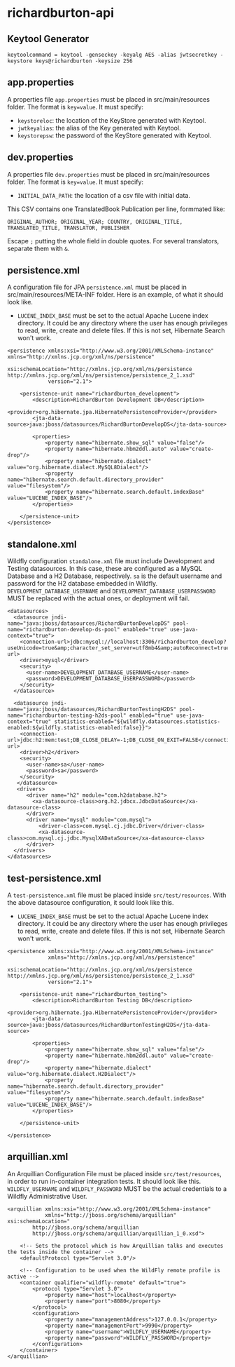 # richardburton-api

## Keytool Generator

`keytoolcommand = keytool -genseckey -keyalg AES -alias jwtsecretkey -keystore keys@richardburton -keysize 256`

## app.properties

A properties file `app.properties` must be placed in src/main/resources folder. The format is `key=value`. It must specify:

- `keystoreloc`: the location of the KeyStore generated with Keytool.
- `jwtkeyalias`: the alias of the Key generated with Keytool.
- `keystorepsw`: the password of the KeyStore generated with Keytool.

## dev.properties

A properties file `dev.properties` must be placed in src/main/resources folder. The format is `key=value`. It must specify:

- `INITIAL_DATA_PATH`: the location of a csv file with initial data.

This CSV contains one TranslatedBook Publication per line, formmated like:

`ORIGINAL_AUTHOR; ORIGINAL_YEAR; COUNTRY, ORIGINAL_TITLE, TRANSLATED_TITLE, TRANSLATOR, PUBLISHER`

Escape `;` putting the whole field in double quotes. For several translators, separate them with `&`.

## persistence.xml

A configuration file for JPA `persistence.xml` must be placed in src/main/resources/META-INF folder.
Here is an example, of what it should look like.

- `LUCENE_INDEX_BASE` must be set to the actual Apache Lucene index directory. It could be any directory where the user has enough privileges to read, write, create and delete files. If this is not set, Hibernate Search won't work.

```
<persistence xmlns:xsi="http://www.w3.org/2001/XMLSchema-instance" xmlns="http://xmlns.jcp.org/xml/ns/persistence"
             xsi:schemaLocation="http://xmlns.jcp.org/xml/ns/persistence http://xmlns.jcp.org/xml/ns/persistence/persistence_2_1.xsd"
             version="2.1">

    <persistence-unit name="richardburton_development">
        <description>RichardBurton Development DB</description>
        <provider>org.hibernate.jpa.HibernatePersistenceProvider</provider>
        <jta-data-source>java:jboss/datasources/RichardBurtonDevelopDS</jta-data-source>

        <properties>
            <property name="hibernate.show_sql" value="false"/>
            <property name="hibernate.hbm2ddl.auto" value="create-drop"/>
            <property name="hibernate.dialect" value="org.hibernate.dialect.MySQL8Dialect"/>
            <property name="hibernate.search.default.directory_provider" value="filesystem"/>
            <property name="hibernate.search.default.indexBase" value="LUCENE_INDEX_BASE"/>
        </properties>

    </persistence-unit>
</persistence>
```
</persistence>


## standalone.xml

Wildfly configuration `standalone.xml` file must include Development and Testing datasources. In this case, these are configured as a MySQL Database and a H2 Database, respectively. `sa` is the default username and password for the H2 database embedded in Wildfly. `DEVELOPMENT_DATABASE_USERNAME` and `DEVELOPMENT_DATABASE_USERPASSWORD` MUST be replaced with the actual ones, or deployment will fail.

```
<datasources>
  <datasource jndi-name="java:jboss/datasources/RichardBurtonDevelopDS" pool-name="richardburton-develop-ds-pool" enabled="true" use-java-context="true">
    <connection-url>jdbc:mysql://localhost:3306/richardburton_develop?useUnicode=true&amp;character_set_server=utf8mb4&amp;autoReconnect=true&amp;zeroDateTimeBehavior=convertToNull</connection-url>
    <driver>mysql</driver>
    <security>
      <user-name>DEVELOPMENT_DATABASE_USERNAME</user-name>
      <password>DEVELOPMENT_DATABASE_USERPASSWORD</password>
    </security>
  </datasource>
   
  <datasource jndi-name="java:jboss/datasources/RichardBurtonTestingH2DS" pool-name="richardburton-testing-h2ds-pool" enabled="true" use-java-context="true" statistics-enabled="${wildfly.datasources.statistics-enabled:${wildfly.statistics-enabled:false}}">
    <connection-url>jdbc:h2:mem:test;DB_CLOSE_DELAY=-1;DB_CLOSE_ON_EXIT=FALSE</connection-url>
    <driver>h2</driver>
    <security>
      <user-name>sa</user-name>
      <password>sa</password>
    </security>
   </datasource>
   <drivers>
      <driver name="h2" module="com.h2database.h2">
        <xa-datasource-class>org.h2.jdbcx.JdbcDataSource</xa-datasource-class>
      </driver>
      <driver name="mysql" module="com.mysql">
          <driver-class>com.mysql.cj.jdbc.Driver</driver-class>
          <xa-datasource-class>com.mysql.cj.jdbc.MysqlXADataSource</xa-datasource-class>
      </driver>
  </drivers>
</datasources>
```

## test-persistence.xml

A `test-persistence.xml` file must be placed inside `src/test/resources`. With the above datasource configuration, it sould look like this.

- `LUCENE_INDEX_BASE` must be set to the actual Apache Lucene index directory. It could be any directory where the user has enough privileges to read, write, create and delete files. If this is not set, Hibernate Search won't work.

```
<persistence xmlns:xsi="http://www.w3.org/2001/XMLSchema-instance"
             xmlns="http://xmlns.jcp.org/xml/ns/persistence"
             xsi:schemaLocation="http://xmlns.jcp.org/xml/ns/persistence http://xmlns.jcp.org/xml/ns/persistence/persistence_2_1.xsd"
             version="2.1">

    <persistence-unit name="richardburton_testing">
        <description>RichardBurton Testing DB</description>
        <provider>org.hibernate.jpa.HibernatePersistenceProvider</provider>
        <jta-data-source>java:jboss/datasources/RichardBurtonTestingH2DS</jta-data-source>

        <properties>
            <property name="hibernate.show_sql" value="false"/>
            <property name="hibernate.hbm2ddl.auto" value="create-drop"/>
            <property name="hibernate.dialect" value="org.hibernate.dialect.H2Dialect"/>
            <property name="hibernate.search.default.directory_provider" value="filesystem"/>
            <property name="hibernate.search.default.indexBase" value="LUCENE_INDEX_BASE"/>
        </properties>

    </persistence-unit>

</persistence>
```

## arquillian.xml

An Arquillian Configuration File must be placed inside `src/test/resources`, in order to run in-container integration tests. It should look like this. `WILDFLY_USERNAME` and `WILDFLY_PASSWORD` MUST be the actual credentials to a Wildfly Administrative User. 

```
<arquillian xmlns:xsi="http://www.w3.org/2001/XMLSchema-instance"
            xmlns="http://jboss.org/schema/arquillian" xsi:schemaLocation="
        http://jboss.org/schema/arquillian
        http://jboss.org/schema/arquillian/arquillian_1_0.xsd">

    <!-- Sets the protocol which is how Arquillian talks and executes the tests inside the container -->
    <defaultProtocol type="Servlet 3.0"/>

    <!-- Configuration to be used when the WildFly remote profile is active -->
    <container qualifier="wildfly-remote" default="true">
        <protocol type="Servlet 3.0">
            <property name="host">localhost</property>
            <property name="port">8080</property>
        </protocol>
        <configuration>
            <property name="managementAddress">127.0.0.1</property>
            <property name="managementPort">9990</property>
            <property name="username">WILDFLY_USERNAME</property>
            <property name="password">WILDFLY_PASSWORD</property>
        </configuration>
    </container>
</arquillian>
```
            
